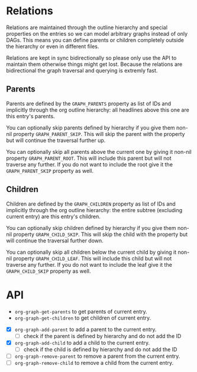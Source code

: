 # Relations

Relations are maintained through the outline hierarchy and special properties on the entries so we can model arbitrary graphs instead of only DAGs.  This means you can define parents or children completely outside the hierarchy or even in different files.

Relations are kept in sync bidirectionally so please only use the API to maintain them otherwise things might get lost.  Because the relations are bidirectional the graph traversal and querying is extremly fast.

## Parents

Parents are defined by the `GRAPH_PARENTS` property as list of IDs and implicitly through the org outline hierarchy: all headlines above this one are this entry's parents.

You can optionally skip parents defined by hierarchy if you give them non-nil property `GRAPH_PARENT_SKIP`.  This will skip the parent with the property but will continue the traversal further up.

You can optionally skip all parents above the current one by giving it non-nil property `GRAPH_PARENT_ROOT`.  This will include this parent but will not traverse any further.  If you do not want to include the root give it the `GRAPH_PARENT_SKIP` property as well.

## Children

Children are defined by the `GRAPH_CHILDREN` property as list of IDs and implicitly through the org outline hierarchy: the entire subtree (excluding current entry) are this entry's children.

You can optionally skip children defined by hierarchy if you give them non-nil property `GRAPH_CHILD_SKIP`.  This will skip the child with the property but will continue the traversal further down.

You can optionally skip all children below the current child by giving it non-nil property `GRAPH_CHILD_LEAF`.  This will include this child but will not traverse any further.  If you do not want to include the leaf give it the `GRAPH_CHILD_SKIP` property as well.

# API

- `org-graph-get-parents` to get parents of current entry.
- `org-graph-get-children` to get children of current entry.

- [x] `org-graph-add-parent` to add a parent to the current entry.
  - [ ] check if the parent is defined by hierarchy and do not add the ID
- [x] `org-graph-add-child` to add a child to the current entry.
  - [ ] check if the child is defined by hierarchy and do not add the ID
- [ ] `org-graph-remove-parent` to remove a parent from the current entry.
- [ ] `org-graph-remove-child` to remove a child from the current entry.
